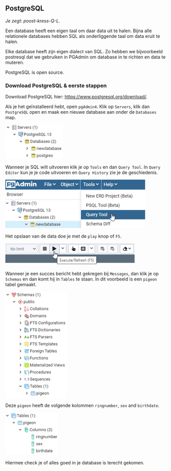 ## PostgreSQL

<i>Je zegt: poost-kress-Q-L</i>.

Een database heeft een eigen taal om daar data uit te halen. Bijna alle relationele databases hebben SQL als onderliggende taal om data eruit te halen. 

Elke database heeft zijn eigen dialect van SQL. Zo hebben we bijvoorbeeld postresql dat we gebruiken in PGAdmin om database in te richten en data te muteren.

PostgreSQL is open source.

### Download PostgreSQL & eerste stappen

Download PostgreSQL hier: https://www.postgresql.org/download/.

Als je het geïnstalleerd hebt, open `pgAdmin4`. Klik op `Servers`, klik dan `PostgreSQL` open en maak een nieuwe database aan onder de `Databases` map.

![img.png](img.png)

Wanneer je SQL wilt uitvoeren klik je op `Tools` en dan `Query Tool`. In `Query Editor` kun je je code uitvoeren en `Query History` zie je de geschiedenis.

![img_1.png](img_1.png)

Het opslaan van de data doe je met de `play` knop of `F5`.

![img_2.png](img_2.png)

Wanneer je een succes bericht hebt gekregen bij `Messages`, dan klik je op `Schemas` en dan komt hij in `Tables` te staan. In dit voorbeeld is een `pigeon` tabel gemaakt.

![img_3.png](img_3.png)

Deze `pigeon` heeft de volgende kolommen `ringnumber`, `sex` and `birthdate`.

![img_4.png](img_4.png)

Hiermee check je of alles goed in je database is terecht gekomen.